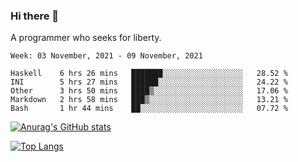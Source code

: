 ### Hi there 👋

<!--
**shejialuo/shejialuo** is a ✨ _special_ ✨ repository because its `README.md` (this file) appears on your GitHub profile.

Here are some ideas to get you started:

- 🔭 I’m currently working on ...
- 🌱 I’m currently learning ...
- 👯 I’m looking to collaborate on ...
- 🤔 I’m looking for help with ...
- 💬 Ask me about ...
- 📫 How to reach me: ...
- 😄 Pronouns: ...
- ⚡ Fun fact: ...
-->

A programmer who seeks for liberty.

<!--START_SECTION:waka-->
```text
Week: 03 November, 2021 - 09 November, 2021

Haskell    6 hrs 26 mins   ███████░░░░░░░░░░░░░░░░░░   28.52 % 
INI        5 hrs 27 mins   ██████░░░░░░░░░░░░░░░░░░░   24.22 % 
Other      3 hrs 50 mins   ████▒░░░░░░░░░░░░░░░░░░░░   17.06 % 
Markdown   2 hrs 58 mins   ███▒░░░░░░░░░░░░░░░░░░░░░   13.21 % 
Bash       1 hr 44 mins    ██░░░░░░░░░░░░░░░░░░░░░░░   07.72 % 
```
<!--END_SECTION:waka-->

[![Anurag's GitHub stats](https://github-readme-stats.vercel.app/api?username=shejialuo&show_icons=true&theme=dracula)](https://github.com/anuraghazra/github-readme-stats)

[![Top Langs](https://github-readme-stats.vercel.app/api/top-langs/?username=shejialuo&layout=compact)](https://github.com/anuraghazra/github-readme-stats)
